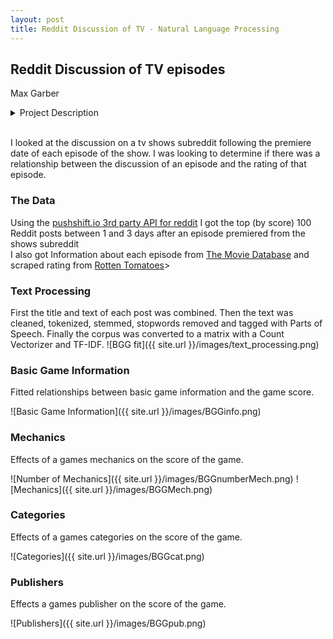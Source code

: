 ```yaml
---
layout: post
title: Reddit Discussion of TV - Natural Language Processing
---
```


## Reddit Discussion of TV episodes
Max Garber

<div><details><summary>Project Description</summary>
  <strong> Backstory: </strong>
    <p> Using data we scrape from the web, what can we learn about our data via unsupervised learning techniques? Extend your analysis by combining unsupervised and supervised learning methods, or by developing a recommender system, etc. </p>

  <strong> Data: </strong>
    <p> type: text data </p>
    <p> acquisition: api's, scraping, etc. </p>
    <p> storage: mongodb </p>
  <strong> Skills & Tools: </strong>
    <p> flask </p>
    <p> mongodb </p>
    <p> nlp </p>
    <p> unsupervised learning </p>
    <p> dimensionality reduction </p>
    <p> topic modeling </p>
    <p> recommender systems </p>
  <strong> Analysis: </strong>
    <p> unsupervised learning (clustering and/or dimensionality reduction) is required, other types of modeling (listed above) are encouraged. </p>
  <hr>
</details><br></div>

I looked at the discussion on a tv shows subreddit following the premiere date of each episode of the show.
I was looking to determine if there was a relationship between the discussion of an episode and the rating of that episode.

### The Data

Using the [pushshift.io 3rd party API for reddit](https://pushshift.io/) I got the top (by score) 100 Reddit posts between 1 and 3 days after an episode premiered from the shows subreddit
<br>
I also got Information about each episode from [The Movie Database](https://www.themoviedb.org/) and scraped rating from [Rotten Tomatoes](https://www.rottentomatoes.com/)>

### Text Processing

First the title and text of each post was combined. Then the text was cleaned, tokenized, stemmed, stopwords removed and tagged with Parts of Speech. Finally the corpus was converted to a matrix with a Count Vectorizer and TF-IDF.
![BGG fit]({{ site.url }}/images/text_processing.png)

### Basic Game Information

Fitted relationships between basic game information and the game score.

![Basic Game Information]({{ site.url }}/images/BGGinfo.png)

### Mechanics

Effects of a games mechanics on the score of the game.

![Number of Mechanics]({{ site.url }}/images/BGGnumberMech.png)
![Mechanics]({{ site.url }}/images/BGGMech.png)

### Categories

Effects of a games categories on the score of the game.

![Categories]({{ site.url }}/images/BGGcat.png)

### Publishers

Effects a games publisher on the score of the game.

![Publishers]({{ site.url }}/images/BGGpub.png)
